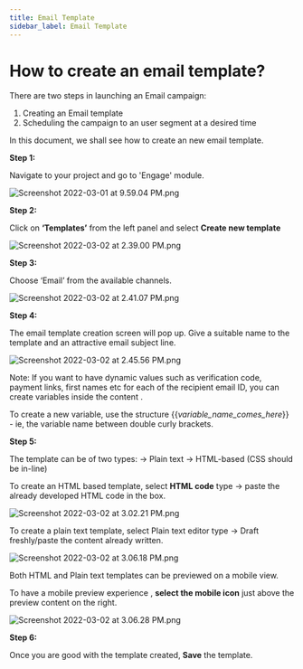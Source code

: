 ```yaml
---
title: Email Template
sidebar_label: Email Template
---
```


# How to create an email template?

There are two steps in launching an Email campaign:

1. Creating an Email template
2. Scheduling the campaign to an user segment at a desired time

In this document, we shall see how to create an new email template.

**Step 1:**

Navigate to your project and go to 'Engage' module.

![Screenshot 2022-03-01 at 9.59.04 PM.png](https://res.craft.do/user/full/a59774be-e9f6-fe9e-e9df-69fe0168e698/doc/8177068B-D1F7-4ACE-A528-7E3A8EDB1488/164FC8D2-8B78-4111-AB79-D5DF40C8C61D_2/Screenshot%202022-03-01%20at%209.59.04%20PM.png)

**Step 2:**

Click on **‘Templates’** from the left panel and select **Create new template**

![Screenshot 2022-03-02 at 2.39.00 PM.png](https://res.craft.do/user/full/a59774be-e9f6-fe9e-e9df-69fe0168e698/doc/8177068B-D1F7-4ACE-A528-7E3A8EDB1488/E3FE8D36-8C4A-403F-BE54-AFB091EE9753_2/Screenshot%202022-03-02%20at%202.39.00%20PM.png)

**Step 3:**

Choose ‘Email’ from the available channels.

![Screenshot 2022-03-02 at 2.41.07 PM.png](https://res.craft.do/user/full/a59774be-e9f6-fe9e-e9df-69fe0168e698/doc/8177068B-D1F7-4ACE-A528-7E3A8EDB1488/2E965932-64D7-48D0-91A1-684216AF4C48_2/Screenshot%202022-03-02%20at%202.41.07%20PM.png)

**Step 4:**

The email template creation screen will pop up. Give a suitable name to the template and an attractive email subject line.

![Screenshot 2022-03-02 at 2.45.56 PM.png](https://res.craft.do/user/full/a59774be-e9f6-fe9e-e9df-69fe0168e698/doc/8177068B-D1F7-4ACE-A528-7E3A8EDB1488/C2B6136A-2122-4904-8D83-9FBDC570452F_2/Screenshot%202022-03-02%20at%202.45.56%20PM.png)

Note: If you want to have dynamic values such as verification code, payment links, first names etc for each of the recipient email ID, you can create variables inside the content .

To create a new variable, use the structure {{*variable_name_comes_here*}} - ie, the variable name between double curly brackets.

**Step 5:**

The template can be of two types:
→ Plain text
→ HTML-based (CSS should be in-line)

To create an HTML based template, select **HTML code** type → paste the already developed HTML code in the box.

![Screenshot 2022-03-02 at 3.02.21 PM.png](https://res.craft.do/user/full/a59774be-e9f6-fe9e-e9df-69fe0168e698/doc/8177068B-D1F7-4ACE-A528-7E3A8EDB1488/F0566BE5-6D1B-474E-B54C-5851DD77A292_2/Screenshot%202022-03-02%20at%203.02.21%20PM.png)

To create a plain text template, select Plain text editor type → Draft freshly/paste the content already written.

![Screenshot 2022-03-02 at 3.06.18 PM.png](https://res.craft.do/user/full/a59774be-e9f6-fe9e-e9df-69fe0168e698/doc/8177068B-D1F7-4ACE-A528-7E3A8EDB1488/35CD58CE-33EE-40BA-A3E1-986CBBA39DF7_2/Screenshot%202022-03-02%20at%203.06.18%20PM.png)

Both HTML and Plain text templates can be previewed on a mobile view.

To have a mobile preview experience , **select the mobile icon** just above the preview content on the right.

![Screenshot 2022-03-02 at 3.06.28 PM.png](https://res.craft.do/user/full/a59774be-e9f6-fe9e-e9df-69fe0168e698/doc/8177068B-D1F7-4ACE-A528-7E3A8EDB1488/569519E0-F291-44BE-A123-25EBCEDE683D_2/Screenshot%202022-03-02%20at%203.06.28%20PM.png)

**Step 6:**

Once you are good with the template created, **Save** the template.
